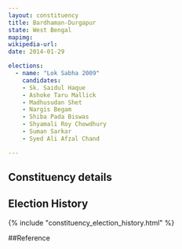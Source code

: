 ```yaml
---
layout: constituency
title: Bardhaman-Durgapur
state: West Bengal
mapimg: 
wikipedia-url: 
date: 2014-01-29

elections: 
  - name: "Lok Sabha 2009"
    candidates: 
    - Sk. Saidul Haque 
    - Ashoke Taru Mallick 
    - Madhusudan Shet 
    - Nargis Begam 
    - Shiba Pada Biswas 
    - Shyamali Roy Chowdhury 
    - Suman Sarkar 
    - Syed Ali Afzal Chand 

---
```

## Constituency details


## Election History
{% include "constituency_election_history.html" %}

##Reference
